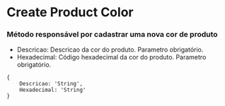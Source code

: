 # Create Product Color
### Método responsável por cadastrar uma nova cor de produto
- Descricao: Descricao da cor do produto. Parametro obrigatório.
- Hexadecimal: Código hexadecimal da cor do produto. Parametro obrigatório.
<!--ts-->
    {
        Descricao: 'String',
        Hexadecimal: 'String'
    }
<!--te-->